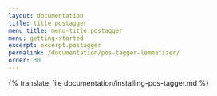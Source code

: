```yaml
---
layout: documentation
title: title.postagger
menu_title: menu-title.postagger
menu: getting-started
excerpt: excerpt.postagger
permalink: /documentation/pos-tagger-lemmatizer/
order: 30
---
```

{% translate_file documentation/installing-pos-tagger.md %}
